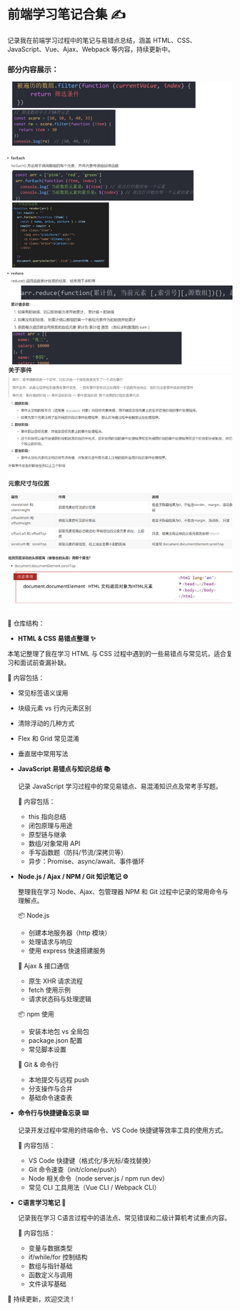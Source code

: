 # 前端学习笔记合集 ✍️

记录我在前端学习过程中的笔记与易错点总结，涵盖 HTML、CSS、JavaScript、Vue、Ajax、Webpack 等内容，持续更新中。

### 部分内容展示：

<img src="./img/内容1.png">

<img src="./img/内容2.png">

📌 仓库结构：

-  **HTML & CSS 易错点整理 ✨**

  本笔记整理了我在学习 HTML 与 CSS 过程中遇到的一些易错点与常见坑，适合复习和面试前查漏补缺。

  📌 内容包括：

  - 常见标签语义误用
  - 块级元素 vs 行内元素区别
  - 清除浮动的几种方式
  - Flex 和 Grid 常见混淆
  - 垂直居中常用写法

- **JavaScript 易错点与知识总结 📚**

  记录 JavaScript 学习过程中的常见易错点、易混淆知识点及常考手写题。

  📌 内容包括：

  - this 指向总结
  - 闭包原理与用途
  - 原型链与继承
  - 数组/对象常用 API
  - 手写函数题（防抖/节流/深拷贝等）
  - 异步：Promise、async/await、事件循环


- **Node.js / Ajax / NPM / Git 知识笔记 ⚙️**

  整理我在学习 Node、Ajax、包管理器 NPM 和 Git 过程中记录的常用命令与理解点。

  📦 Node.js

  - 创建本地服务器（http 模块）
  - 处理请求与响应
  - 使用 express 快速搭建服务

  🔗 Ajax & 接口通信

  - 原生 XHR 请求流程
  - fetch 使用示例
  - 请求状态码与处理逻辑

  📦 npm 使用

  - 安装本地包 vs 全局包
  - package.json 配置
  - 常见脚本设置

  🧑‍ Git & 命令行

  - 本地提交与远程 push
  - 分支操作与合并
  - 基础命令速查表

- **命令行与快捷键备忘录 ⌨️**

  记录开发过程中常用的终端命令、VS Code 快捷键等效率工具的使用方式。

  📌 内容包括：

  - VS Code 快捷键（格式化/多光标/查找替换）
  - Git 命令速查（init/clone/push）
  - Node 相关命令（node server.js / npm run dev）
  - 常见 CLI 工具用法（Vue CLI / Webpack CLI）

- **C语言学习笔记 🧠**

  记录我在学习 C语言过程中的语法点、常见错误和二级计算机考试重点内容。

  📌 内容包括：

  - 变量与数据类型
  - if/while/for 控制结构
  - 数组与指针基础
  - 函数定义与调用
  - 文件读写基础

🚀 持续更新，欢迎交流 !
